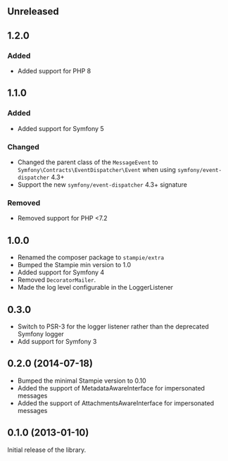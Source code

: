 ## Unreleased

## 1.2.0

### Added

* Added support for PHP 8

## 1.1.0

### Added

* Added support for Symfony 5

### Changed

* Changed the parent class of the `MessageEvent` to `Symfony\Contracts\EventDispatcher\Event` when using `symfony/event-dispatcher` 4.3+
* Support the new `symfony/event-dispatcher` 4.3+ signature

### Removed

* Removed support for PHP <7.2

## 1.0.0

* Renamed the composer package to `stampie/extra`
* Bumped the Stampie min version to 1.0
* Added support for Symfony 4
* Removed `DecoratorMailer`.
* Made the log level configurable in the LoggerListener

## 0.3.0

* Switch to PSR-3 for the logger listener rather than the deprecated Symfony logger
* Add support for Symfony 3

## 0.2.0 (2014-07-18)

* Bumped the minimal Stampie version to 0.10
* Added the support of MetadataAwareInterface for impersonated messages
* Added the support of AttachmentsAwareInterface for impersonated messages

## 0.1.0 (2013-01-10)

Initial release of the library.

